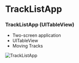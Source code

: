 # TrackListApp
### TrackListApp (UITableView)
* Two-screen application
* UITableView
* Moving Tracks

![TrackListApp](https://user-images.githubusercontent.com/100304243/158070638-4185ff8a-569d-444b-bc13-d9fbf4554b92.png)
